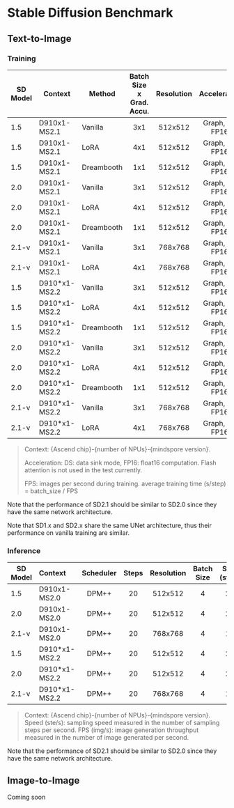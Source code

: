 # Stable Diffusion Benchmark

## Text-to-Image

### Training

| SD Model      |   Context      |  Method      | Batch Size x Grad. Accu. |   Resolution       |   Acceleration   |   FPS (img/s)  |
|---------------|---------------|--------------|:-------------------:|:------------------:|:----------------:|:----------------:|
| 1.5           |    D910x1-MS2.1      |    Vanilla   |      3x1             |     512x512         | Graph, DS, FP16,  |       5.98          |
| 1.5           |    D910x1-MS2.1      |    LoRA      |      4x1             |     512x512         | Graph, DS, FP16,  |       8.25          |
| 1.5           |    D910x1-MS2.1      |    Dreambooth      |      1x1             |     512x512         | Graph, DS, FP16,  |     2.09            |
| 2.0           |    D910x1-MS2.1       |    Vanilla      |      3x1             |     512x512         | Graph, DS, FP16,  |       7.21          |
| 2.0           |    D910x1-MS2.1       |    LoRA      |      4x1             |     512x512         | Graph, DS, FP16,  |          8.87       |
| 2.0           |    D910x1-MS2.1       |    Dreambooth      |      1x1             |     512x512         | Graph, DS, FP16,  |     2.18            |
| 2.1-v           |    D910x1-MS2.1       |    Vanilla      |      3x1             |     768x768         | Graph, DS, FP16,  |       3.16          |
| 2.1-v           |    D910x1-MS2.1       |    LoRA      |      4x1                 |     768x768         | Graph, DS, FP16,  |       3.39          |
| 1.5           |    D910*x1-MS2.2      |    Vanilla   |      3x1             |     512x512         | Graph, DS, FP16,  |       9.12          |
| 1.5           |    D910*x1-MS2.2      |    LoRA      |      4x1             |     512x512         | Graph, DS, FP16,  |       10.72          |
| 1.5           |    D910*x1-MS2.2      |    Dreambooth      |      1x1             |     512x512         | Graph, DS, FP16,  |       2.33          |
| 2.0           |    D910*x1-MS2.2       |    Vanilla      |      3x1             |     512x512         | Graph, DS, FP16,  |         9.87        |
| 2.0           |    D910*x1-MS2.2       |    LoRA      |      4x1             |     512x512         | Graph, DS, FP16,  |            12.31     |
| 2.0           |    D910*x1-MS2.2       |    Dreambooth      |      1x1             |     512x512         | Graph, DS, FP16,  |        2.99         |
| 2.1-v           |    D910*x1-MS2.2       |    Vanilla      |      3x1             |     768x768         | Graph, DS, FP16,  |         5.18        |
| 2.1-v           |    D910*x1-MS2.2       |    LoRA      |      4x1                 |     768x768         | Graph, DS, FP16,  |         5.97        |
> Context: {Ascend chip}-{number of NPUs}-{mindspore version}.
>
> Acceleration: DS: data sink mode, FP16: float16 computation. Flash attention is not used in the test currently.
>
>FPS: images per second during training. average training time (s/step) = batch_size / FPS

Note that the performance of SD2.1 should be similar to SD2.0 since they have the same network architecture.

Note that SD1.x and SD2.x share the same UNet architecture, thus their performance on vanilla training are similar.

<!--
TB tested:
| 1.5           |    D910x1-MS2.1      |    ControlNet      |      4x1             |     512x512         | Graph, DS, FP16,  |                 |
| 2.1-v           |    D910x1-MS2.1       |    Dreambooth      |      1x1             |     768x768         | Graph, DS, FP16,  |                 |
| 1.5           |    D910*x1-MS2.2      |    ControlNet      |      4x1             |     512x512         | Graph, DS, FP16,  |                 |

Other Acceleration techniques:
Flash Attention,
-->


### Inference

| SD Model      |     Context |  Scheduler   | Steps              |  Resolution   |      Batch Size     |  Speed (step/s)     | FPS (img/s)     |
|---------------|:-----------|:------------:|:------------------:|:----------------:|:----------------:|:----------------:|:----------------:|
| 1.5           |     D910x1-MS2.0    |  DPM++       |   20       |    512x512         |       4          |    2.50        |           0.40   |
| 2.0           |     D910x1-MS2.0    |  DPM++       |   20       |    512x512         |       4          |    2.86       |        0.44       |
| 2.1-v         |     D910x1-MS2.0    |  DPM++       |   20       |    768x768         |       4          |     1.18      |         0.19      |
| 1.5           |     D910*x1-MS2.2   |  DPM++       |   20       |    512x512         |       4          |       2.50     |         0.39      |
| 2.0           |     D910*x1-MS2.2   |  DPM++       |   20       |    512x512         |       4          |      2.86     |         0.42      |
| 2.1-v         |     D910*x1-MS2.2   |  DPM++       |   20       |    768x768         |       4          |      1.67     |         0.25      |
> Context: {Ascend chip}-{number of NPUs}-{mindspore version}.
> Speed (ste/s): sampling speed measured in the number of sampling steps per second.
> FPS (img/s): image generation throughput measured in the number of image generated per second.

Note that the performance of SD2.1 should be similar to SD2.0 since they have the same network architecture.


<!--
Add a column for model/pipeline yaml config?
Mixed precision belongs to configuration
-->

## Image-to-Image

Coming soon
